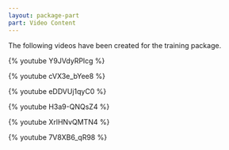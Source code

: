 ```yaml
---
layout: package-part
part: Video Content
---
```


The following videos have been created for the training package.

{% youtube Y9JVdyRPlcg %}

{% youtube cVX3e_bYee8 %}

{% youtube eDDVUj1qyC0 %}

{% youtube H3a9-QNQsZ4 %}

{% youtube XrlHNvQMTN4 %}

{% youtube 7V8XB6_qR98 %}
